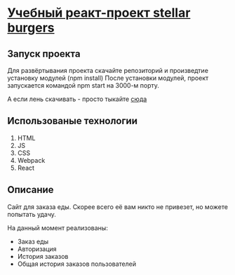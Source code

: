 
# [Учебный реакт-проект stellar burgers](https://k0nstant1ns.github.io/react-burger/)

## Запуск проекта

Для развёртывания проекта скачайте репозиторий и произведтие установку модулей (npm install)
После установки модулей, проект запускается командой npm start на 3000-м порту.

А если лень скачивать - просто тыкайте [сюда](https://k0nstant1ns.github.io/react-burger/)
## Использованые технологии

1. HTML
2. JS
3. CSS
4. Webpack
5. React

## Описание 

Сайт для заказа еды. Скорее всего её вам никто не привезет, но можете попытать удачу. 

На данный момент реализованы: 
* Заказ еды
* Авторизация
* История заказов
* Общая история заказов пользователей

